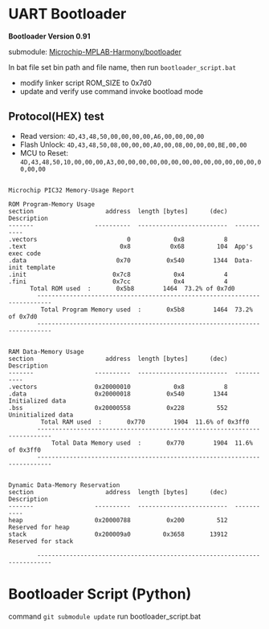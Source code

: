 # UART Bootloader

**Bootloader Version 0.91**

submodule: [Microchip-MPLAB-Harmony/bootloader](https://github.com/Microchip-MPLAB-Harmony/bootloader)

In bat file set bin path and file name, then run `bootloader_script.bat`
- modify linker script ROM_SIZE to 0x7d0
- update and verify use command invoke bootload mode


## Protocol(HEX) test

- Read version: `4D,43,48,50,00,00,00,00,A6,00,00,00,00`
- Flash Unlock: `4D,43,48,50,08,00,00,00,A0,00,08,00,00,00,BE,00,00`
- MCU to Reset: `4D,43,48,50,10,00,00,00,A3,00,00,00,00,00,00,00,00,00,00,00,00,00,00,00,00`

```

Microchip PIC32 Memory-Usage Report

ROM Program-Memory Usage
section                    address  length [bytes]      (dec)  Description        
-------                 ----------  -------------------------  -----------        
.vectors                         0            0x8           8
.text                          0x8           0x68         104  App's exec code    
.data                         0x70          0x540        1344  Data-init template 
.init                        0x7c8            0x4           4
.fini                        0x7cc            0x4           4
      Total ROM used  :       0x5b8        1464  73.2% of 0x7d0
        --------------------------------------------------------------------------
         Total Program Memory used  :       0x5b8        1464  73.2% of 0x7d0
        --------------------------------------------------------------------------


RAM Data-Memory Usage
section                    address  length [bytes]      (dec)  Description
-------                 ----------  -------------------------  -----------
.vectors                0x20000010            0x8           8
.data                   0x20000018          0x540        1344  Initialized data
.bss                    0x20000558          0x228         552  Uninitialized data
         Total RAM used  :       0x770        1904  11.6% of 0x3ff0
        --------------------------------------------------------------------------
            Total Data Memory used  :       0x770        1904  11.6% of 0x3ff0
        --------------------------------------------------------------------------


Dynamic Data-Memory Reservation
section                    address  length [bytes]      (dec)  Description
-------                 ----------  -------------------------  -----------
heap                    0x20000788          0x200         512  Reserved for heap
stack                   0x200009a0         0x3658       13912  Reserved for stack

        --------------------------------------------------------------------------

```

# Bootloader Script (Python)

command `git submodule update`
run bootloader_script.bat